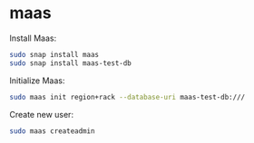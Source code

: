 # maas

Install Maas:
```bash
sudo snap install maas
sudo snap install maas-test-db
```

Initialize Maas:
```bash
sudo maas init region+rack --database-uri maas-test-db:///
```

Create new user:
```bash
sudo maas createadmin
```
